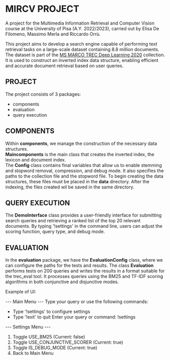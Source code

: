 # MIRCV PROJECT

A project for the Multimedia Information Retrieval and Computer Vision course at the University of Pisa (A.Y. 2022/2023), carried out by Elisa De Filomeno, Massimo Merla and Riccardo Orrù.


This project aims to develop a search engine capable of performing text retrieval tasks on a large-scale dataset containing 8.8 million documents. 
The dataset is part of the [MS MARCO TREC Deep Learning 2020](https://microsoft.github.io/msmarco/TREC-Deep-Learning-2020) collection. 
It is used to construct an inverted index data structure, enabling efficient and accurate document retrieval based on user queries.

## PROJECT
The project consists of 3 packages:
- components
- evaluation
- query execution


## COMPONENTS
Within **components**, we manage the construction of the necessary data structures.  
**Maincomponents** is the main class that creates the inverted index, the lexicon and document index.  
The **Config** class contains final variables that allow us to enable stemming and stopword removal, compression, and debug mode. 
It also specifies the paths to the collection file and the stopword file. To begin creating the data structures, these files must be placed in the **data** directory.
After the indexing, the files created wil be saved in the same directory.

## QUERY EXECUTION
The **DemoInterface** class provides a user-friendly interface for submitting search queries and retrieving a ranked list of the top 20 relevant documents. 
By typing '!settings' in the command line, users can adjust the scoring function, query type, and debug mode.

## EVALUATION
In the **evaluation** package, we have the **EvaluationConfig** class, where we can configure the paths for the tests and results. 
The class **Evaluation** performs tests on 200 queries and writes the results in a format suitable for the trec_eval tool.
It processes queries using the BM25 and TF-IDF scoring algorithms in both conjunctive and disjunctive modes.




Example of UI:

--- Main Menu ---
Type your query or use the following commands:
- Type '!settings' to configure settings
- Type '!exit' to quit
Enter your query or command: !settings

--- Settings Menu ---
1. Toggle USE_BM25 (Current: false)
2. Toggle USE_CONJUNCTIVE_SCORER (Current: true)
3. Toggle IS_DEBUG_MODE (Current: true)
4. Back to Main Menu
